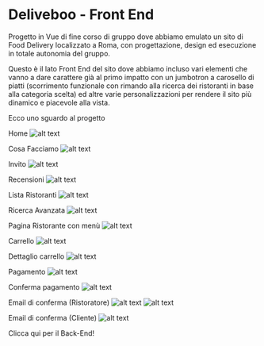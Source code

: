 # Deliveboo - Front End

Progetto in Vue di fine corso di gruppo dove abbiamo emulato un sito di Food
Delivery localizzato a Roma, con progettazione, design ed esecuzione in totale
autonomia del gruppo.

Questo è il lato Front End del sito dove abbiamo incluso vari elementi che vanno
a dare carattere già al primo impatto con un jumbotron a carosello di piatti
(scorrimento funzionale con rimando alla ricerca dei ristoranti in base alla
categoria scelta) ed altre varie personalizzazioni per rendere il sito più
dinamico e piacevole alla vista.

Ecco uno sguardo al progetto

Home ![alt text](<screenshots/Screenshot 2024-09-25 105438.png>)

Cosa Facciamo ![alt text](<screenshots/Screenshot 2024-09-25 105547.png>)

Invito ![alt text](<screenshots/Screenshot 2024-09-25 105603.png>)

Recensioni ![alt text](<screenshots/Screenshot 2024-09-25 105627.png>)

Lista Ristoranti ![alt text](<screenshots/Screenshot 2024-09-25 105813.png>)

Ricerca Avanzata ![alt text](<screenshots/Screenshot 2024-09-25 105850.png>)

Pagina Ristorante con menù
![alt text](<screenshots/Screenshot 2024-09-25 105949.png>)

Carrello ![alt text](<screenshots/Screenshot 2024-09-25 110026.png>)

Dettaglio carrello ![alt text](<screenshots/Screenshot 2024-09-25 110100.png>)

Pagamento ![alt text](<screenshots/Screenshot 2024-09-25 110137.png>)

Conferma pagamento ![alt text](<screenshots/Screenshot 2024-09-25 110213.png>)

Email di conferma (Ristoratore)
![alt text](<screenshots/Screenshot 2024-09-25 110257.png>)
![alt text](<screenshots/Screenshot 2024-09-25 110332.png>)

Email di conferma (Cliente)
![alt text](<screenshots/Screenshot 2024-09-25 110416.png>)

<a url='https://github.com/juri931/back-end-deliveboo' target="_blank">Clicca
qui per il Back-End!</a>
